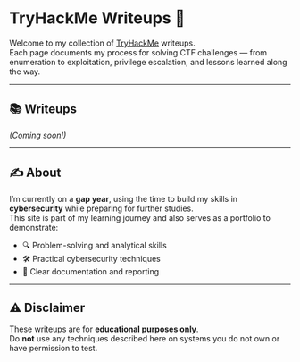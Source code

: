 # TryHackMe Writeups 🚩

Welcome to my collection of [TryHackMe](https://tryhackme.com/) writeups.  
Each page documents my process for solving CTF challenges — from enumeration to exploitation, privilege escalation, and lessons learned along the way.  

---

## 📚 Writeups
*(Coming soon!)*

---

## ✍️ About
I’m currently on a **gap year**, using the time to build my skills in **cybersecurity** while preparing for further studies.  
This site is part of my learning journey and also serves as a portfolio to demonstrate:  

- 🔍 Problem-solving and analytical skills  
- 🛠️ Practical cybersecurity techniques  
- 📝 Clear documentation and reporting  

---

## ⚠️ Disclaimer
These writeups are for **educational purposes only**.  
Do **not** use any techniques described here on systems you do not own or have permission to test.  
